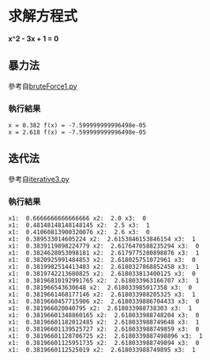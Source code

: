 # 求解方程式
**x^2 - 3x + 1 = 0**

## 暴力法
參考自[bruteForce1.py](https://github.com/ccc112a/py2cs/blob/master/02-演算法/02-方法/02c-暴力法/solve/bruteForce1.py)

### 執行結果

```
x = 0.382 f(x) = -7.599999999996498e-05
x = 2.618 f(x) = -7.599999999996498e-05
```

## 迭代法
參考自[iterative3.py](https://github.com/ccc112a/py2cs/blob/master/02-演算法/02-方法/03-迭代法/equation/iterative3.py)

### 執行結果

```
x1:  0.6666666666666666 x2:  2.0 x3:  0
x1:  0.48148148148148145 x2:  2.5 x3:  1
x1:  0.41060813900320076 x2:  2.6 x3:  0
x1:  0.389533014605224 x2:  2.6153846153846154 x3:  1
x1:  0.3839119898224779 x2:  2.6176470588235294 x3:  0
x1:  0.3824628053098181 x2:  2.6179775280898876 x3:  1
x1:  0.3820925991484853 x2:  2.618025751072961 x3:  0
x1:  0.3819982514413483 x2:  2.6180327868852458 x3:  1
x1:  0.3819742213680825 x2:  2.618033813400125 x3:  0
x1:  0.38196810192991765 x2:  2.618033963166707 x3:  1
x1:  0.381966543630648 x2:  2.618033985017358 x3:  0
x1:  0.3819661468177146 x2:  2.618033988205325 x3:  1
x1:  0.3819660457715906 x2:  2.6180339886704433 x3:  0
x1:  0.381966020040795 x2:  2.618033988738303 x3:  1
x1:  0.38196601348860165 x2:  2.618033988748204 x3:  0
x1:  0.38196601182012485 x2:  2.618033988749648 x3:  1
x1:  0.38196601139525727 x2:  2.618033988749859 x3:  0
x1:  0.38196601128706725 x2:  2.6180339887498896 x3:  1
x1:  0.38196601125951735 x2:  2.618033988749894 x3:  0
x1:  0.3819660112525019 x2:  2.618033988749895 x3:  1
```
